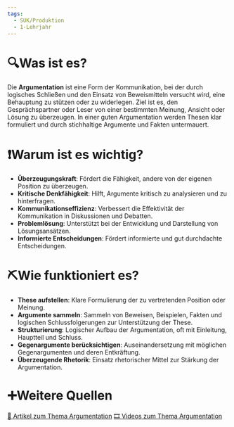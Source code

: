 ```yaml
---
tags:
  - SUK/Produktion
  - 1-Lehrjahr
---
```

# 🔍Was ist es?
Die **Argumentation** ist eine Form der Kommunikation, bei der durch logisches Schließen und den Einsatz von Beweismitteln versucht wird, eine Behauptung zu stützen oder zu widerlegen. Ziel ist es, den Gesprächspartner oder Leser von einer bestimmten Meinung, Ansicht oder Lösung zu überzeugen. In einer guten Argumentation werden Thesen klar formuliert und durch stichhaltige Argumente und Fakten untermauert.

# ❗Warum ist es wichtig?
- **Überzeugungskraft**: Fördert die Fähigkeit, andere von der eigenen Position zu überzeugen.
- **Kritische Denkfähigkeit**: Hilft, Argumente kritisch zu analysieren und zu hinterfragen.
- **Kommunikationseffizienz**: Verbessert die Effektivität der Kommunikation in Diskussionen und Debatten.
- **Problemlösung**: Unterstützt bei der Entwicklung und Darstellung von Lösungsansätzen.
- **Informierte Entscheidungen**: Fördert informierte und gut durchdachte Entscheidungen.

# ⛏Wie funktioniert es?
- **These aufstellen**: Klare Formulierung der zu vertretenden Position oder Meinung.
- **Argumente sammeln**: Sammeln von Beweisen, Beispielen, Fakten und logischen Schlussfolgerungen zur Unterstützung der These.
- **Strukturierung**: Logischer Aufbau der Argumentation, oft mit Einleitung, Hauptteil und Schluss.
- **Gegenargumente berücksichtigen**: Auseinandersetzung mit möglichen Gegenargumenten und deren Entkräftung.
- **Überzeugende Rhetorik**: Einsatz rhetorischer Mittel zur Stärkung der Argumentation.

# ➕Weitere Quellen
[📄 Artikel zum Thema Argumentation](https://www.google.com/search?q=Argumentation&tbm=nws)
[🎞 Videos zum Thema Argumentation](https://www.google.com/search?q=Argumentation&tbm=vid)